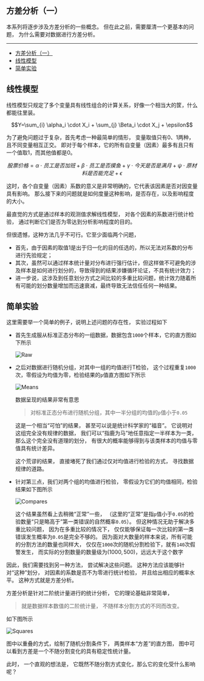 ## 方差分析（一）

本系列将逐步涉及方差分析的一些概念。
但在此之前，需要厘清一个更基本的问题，
为什么需要对数据进行方差分析。

---

- [方差分析（一）](#方差分析一)
- [线性模型](#线性模型)
- [简单实验](#简单实验)

## 线性模型

线性模型只规定了多个变量具有线性组合的计算关系，好像一个相当大的筐，什么都能往里装。

$$Y=\sum_{i} \alpha_i \cdot X_i + \sum_{j} \Beta_i \cdot X_j + \epsilon$$

为了避免问题过于复杂，首先考虑一种最简单的情形，
变量取值只有0、1两种，且不同变量相互正交。
即对于每个样本，它的所有自变量（因素）最多有且只有一个值取1，而其他值都是0。

$$股票价格=\alpha \cdot 员工是否加班 + \beta \cdot 员工是否摸鱼 + \gamma \cdot 今天是否是满月 + \psi \cdot 原材料是否能充足 + \epsilon$$

这时，各个自变量（因素）系数的意义是非常明确的，它代表该因素是否对因变量具有影响。
那么接下来的问题就是如何度量这种影响，是否存在，以及影响程度的大小。

最直觉的方式是通过样本的观测值求解线性模型，
对各个因素的系数进行统计检验，
通过判断它们是否为零达到分析影响程度的目的。

但很遗憾，这种方法几乎不可行。它至少面临两个问题，

- 首先，由于因素的取值1是出于归一化的目的任选的，所以无法对系数的分布进行先验规定；
- 其次，虽然可以通过样本统计量对分布进行强行估计，但这样做不可避免的涉及样本是如何进行划分的，导致得到的结果涉嫌循环论证，不具有统计效力；
- 进一步说，这涉及到任意划分方式之间比较的多重比较问题，统计效力随着所有可能的划分数量增加而迅速衰减，最终导致无法信任任何一种结果。

## 简单实验

这里需要举一个简单的例子，说明上述问题的存在性，
实验过程如下

- 首先生成服从标准正态分布的一组数据，数据包含`1000`个样本，它的直方图如下所示

  ![Raw](./anova-1-raw.png)

- 之后对数据进行随机分组，对其中一组的均值进行T检验，
  这个过程重复`1000`次，零假设为均值为零，检验结果的`p`值直方图如下所示

  ![Means](./anova-1-pvalue-means.png)

  数据呈现的结果非常有意思

  > 对标准正态分布进行随机分组，其中一半分组的均值的`p`值小于`0.05`


  这是一个相当“可怕”的结果，
  甚至可以说是统计科学家的“福音”。
  它说明对这组完全没有规律的数据，
  我们可以“指鹿为马”地任意指定一半样本为一类，
  那么这个完全没有道理的划分，
  有很大的概率能够得到与该类样本的均值与零值具有统计差异。

  这个荒谬的结果，
  直接堵死了我们通过仅对均值进行检验的方式，
  寻找数据规律的道路。

- 针对第三点，我们对两个组的均值进行检验，
  零假设为它们的均值相同，检验结果如下图所示

  ![Compares](./anova-1-pvalue-compares.png)

  这个结果虽然看上去稍微“正常”一些，
  （这里的“正常”是指`p`值小于`0.05`的检验数量“只是略高于”第一类错误的自然概率`0.05`）。
  但这种情况无助于解决多重比较问题，
  因为在多重比较的情况下，
  仅仅能够保证每一次比较的第一类错误发生概率为`0.05`是完全不够的。
  因为面对大数量的样本来说，所有可能的分割方法的数量也同样大，
  仅仅在`1000`次的随机分割检验下，就有`140`次假警发生，
  而实际的分割数量的数量级为$(1000, 500)$，远远大于这个数字

因此，我们需要找到另一种方法，
尝试解决这些问题。
这种方法应该能够针对“这种”划分，
对因素的系数是否不为零进行统计检验，
并且给出相应的概率水平。
这种方式就是方差分析。

方差分析是针对二阶统计量进行的统计分析，
它的理论基础非常简单，

> 就是数据样本数值的二阶统计量，
> 不随样本分割方式的不同而改变。

如下图所示

![Squares](./anova-1-squares.png)

图中以重叠的方式，绘制了随机分割条件下，
两类样本“方差”的直方图，
图中可以看到方差是一个不随分割变化的具有稳定性统计量。

此时，
一个直观的想法是，
它既然不随分割方式变化，那么它的变化受什么影响呢？